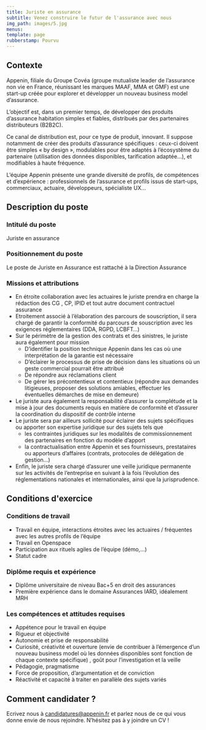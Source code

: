 ```yaml
---
title: Juriste en assurance
subtitle: Venez construire le futur de l'assurance avec nous
img_path: images/5.jpg
menus:
template: page
rubberstamp: Pourvu
---
```



## Contexte

Appenin, filiale du Groupe Covéa (groupe mutualiste leader de l’assurance non vie en France, réunissant les marques MAAF, MMA et GMF) est une start-up créée pour explorer et développer un nouveau business model d’assurance.

L’objectif est, dans un premier temps, de développer des produits d’assurance habitation simples et fiables, distribués par des partenaires distributeurs (B2B2C).

Ce canal de distribution est, pour ce type de produit, innovant. Il suppose notamment de créer des produits d’assurance spécifiques : ceux-ci doivent être simples « by design », modulables pour être adaptés à l’écosystème du partenaire (utilisation des données disponibles, tarification adaptée…), et modifiables à haute fréquence.

L’équipe Appenin présente une grande diversité de profils, de compétences et d’expérience : professionnels de l’assurance et profils issus de start-ups, commerciaux, actuaire, développeurs, spécialiste UX…

## Description du poste

### Intitulé du poste

Juriste en assurance

### Positionnement du poste

Le poste de Juriste en Assurance est rattaché à la Direction Assurance

### Missions et attributions

* En étroite collaboration avec les actuaires le juriste prendra en charge la rédaction des CG , CP, IPID et tout autre document contractuel assurance
* Etroitement associé à l’élaboration des parcours de souscription, il sera chargé de garantir  la conformité du parcours de souscription avec les exigences réglementaires (DDA, RGPD, LCBFT…)
* Sur le périmètre de la gestion des contrats et des sinistres, le juriste aura également pour mission
   * D’identifier la position technique Appenin dans les cas où une interprétation de la garantie est nécessaire
   * D’éclairer le processus de prise de décision dans les situations où un geste commercial  pourrait être attribué
   * De répondre aux réclamations client
   * De gérer les précontentieux et contentieux (répondre aux demandes litigieuses, proposer des solutions amiables, effectuer les éventuelles démarches de mise en demeure)
* Le juriste aura également la responsabilité d’assurer la complétude et la mise à jour des documents requis en matière de conformité et d’assurer la coordination du dispositif de contrôle interne
* Le juriste sera par ailleurs sollicité pour éclairer des sujets spécifiques ou apporter son expertise juridique sur des sujets tels que
   * les contraintes juridiques sur les modalités de commissionnement des partenaires en fonction du modèle d’apport
   * la contractualisation entre Appenin et ses fournisseurs, prestataires ou apporteurs d’affaires (contrats, protocoles de délégation de gestion…)
* Enfin, le juriste sera chargé d’assurer une veille juridique permanente sur les activités de l’entreprise en suivant à la fois l’évolution des réglementations nationales et internationales, ainsi que la jurisprudence.


## Conditions d'exercice

### Conditions de travail

* Travail en équipe, interactions étroites avec les actuaires /  fréquentes avec les autres profils de l’équipe
* Travail en Openspace
* Participation aux rituels agiles de l’équipe (démo,…)
* Statut cadre

### Diplôme requis et expérience

* Diplôme universitaire de niveau Bac+5 en droit des assurances
* Première expérience dans le domaine Assurances IARD, idéalement MRH

### Les compétences et attitudes requises

* Appétence pour le travail en équipe
* Rigueur et objectivité
* Autonomie et prise de responsabilité
* Curiosité, créativité et ouverture (envie de contribuer à l’émergence d’un nouveau business model où les données disponibles sont fonction de chaque contexte spécifique) , goût pour l’investigation et la veille
* Pédagogie, pragmatisme
* Force de proposition, d’argumentation et de conviction
* Réactivité et capacité à traiter en parallèle des sujets variés


## Comment candidater ?

Ecrivez nous à candidatures@appenin.fr et parlez nous de ce qui vous donne envie de nous rejoindre. N’hésitez pas à y joindre un CV !





